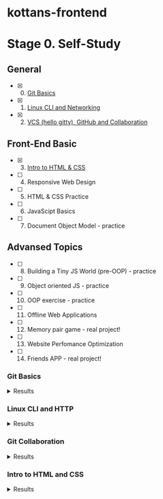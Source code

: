 
# kottans-frontend

# Stage 0. Self-Study

## General
- [X] 0. [Git Basics](#git-basics) 
- [x] 1. [Linux CLI and Networking](#linux-cli-and-http)
- [x] 2. [VCS (hello gitty), GitHub and Collaboration](#git-collaboration)

## Front-End Basic
- [x] 3. [Intro to HTML & CSS](Intro-to-HTML-and-CSS)
- [ ] 4. Responsive Web Design
- [ ] 5. HTML & CSS Practice
- [ ] 6. JavaScipt Basics
- [ ] 7. Document Object Model - practice 

## Advansed Topics
- [ ]  8. Building a Tiny JS World (pre-OOP) - practice
- [ ]  9. Object oriented JS - practice
- [ ] 10. OOP exercise - practice
- [ ] 11. Offline Web Applications
- [ ] 12. Memory pair game - real project!
- [ ] 13. Website Perfomance Optimization 
- [ ] 14. Friends APP - real project!


### Git Basics

<details><summary>Results</summary>
<img src="./images/learn-git.jpg" alt="Task Learn Git">
</details>

### Linux CLI and HTTP

<details><summary>Results</summary>
<img src="/task_linux_cli/Linux_Tutorial_Quiz_1.jpg" alt="Linux Survival Quiz screenshot #1" title="Linux Survival Quiz screenshot #1">
<img src="/task_linux_cli/Linux_Tutorial_Quiz_2.jpg" alt="Linux Survival Quiz screenshot #2" title="Linux Survival Quiz screenshot #2">
<img src="/task_linux_cli/Linux_Tutorial_Quiz_3.jpg" alt="Linux Survival Quiz screenshot #3" title="Linux Survival Quiz screenshot #3">
<img src="/task_linux_cli/Linux_Tutorial_Quiz_4.jpg" alt="Linux Survival Quiz screenshot #4" title="Linux Survival Quiz screenshot #4">
</details>


### Git Collaboration

<details><summary>Results</summary>
<img src="/task_git_collaboration/Learn_Git_Branching.jpg" alt="Task Git Collaboration" title="Learn Git Branching1">
</details>


### Intro to HTML and CSS

<details><summary>Results</summary>
<img src="/task_html_css_intro/Learn_CSS _Codecademy.jpg" alt="Task CSS intro" title="Learn CSS intro">
<img src="/task_html_css_intro/Learn_HTML _Codecademy.jpg" alt="Task HTML intro" title="Learn HTML intro">
</details>


